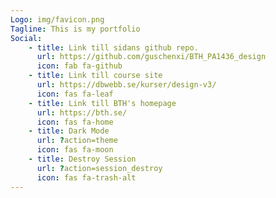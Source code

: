 ```yaml
---
Logo: img/favicon.png
Tagline: This is my portfolio
Social:
    - title: Link till sidans github repo.
      url: https://github.com/guschenxi/BTH_PA1436_design
      icon: fab fa-github
    - title: Link till course site
      url: https://dbwebb.se/kurser/design-v3/
      icon: fas fa-leaf
    - title: Link till BTH's homepage
      url: https://bth.se/
      icon: fas fa-home
    - title: Dark Mode
      url: ?action=theme
      icon: fas fa-moon
    - title: Destroy Session
      url: ?action=session_destroy
      icon: fas fa-trash-alt
---
```

